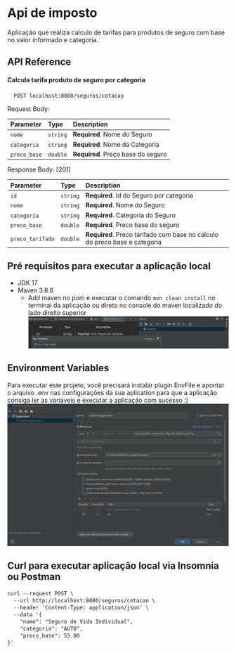 
# Api de imposto

Aplicação que realiza calculo de tarifas para produtos de seguro com base no valor informado e categoria.


## API Reference

#### Calcula tarifa produto de seguro por categoria

```http
  POST localhost:8080/seguros/cotacao
```

Request Body:

| Parameter | Type     | Description                |
| :-------- | :------- | :------------------------- |
| `nome` | `string` | **Required**. Nome do Seguro |
| `categoria` | `string` | **Required**. Nome da Categoria |
| `preco_base` | `double` | **Required**. Preço base do seguro |

Response Body: [201]

| Parameter | Type     | Description                |
| :-------- | :------- | :------------------------- |
| `id` | `string` | **Required**. Id do Seguro por categoria |
| `nome` | `string` | **Required**. Nome do Seguro |
| `categoria` | `string` | **Required**. Categoria do Seguro |
| `preco_base` | `double` | **Required**. Preco base do seguro |
| `preco_tarifado` | `double` | **Required**. Preco tarifado com base no calculo do preco base e categoria |

## Pré requisitos para executar a aplicação local

* JDK 17
* Maven 3.8.6
    * Add maven no pom e executar o comando `mvn clean install` no terminal da aplicação ou direto no console do maven localizado do lado direito superior
    ![img.png](img.png)

## Environment Variables

Para executar este projeto, você precisará instalar plugin EnvFile e apontar o arquivo .env nas configurações da sua aplication para que a aplicação consiga ler as variaveis e executar a aplicação com sucesso :)
![img_2.png](img_2.png)

## Curl para executar aplicação local via Insomnia ou Postman

```
curl --request POST \
  --url http://localhost:8080/seguros/cotacao \
  --header 'Content-Type: application/json' \
  --data '{
	"nome": "Seguro de Vida Individual",
	"categoria": "AUTO",
	"preco_base": 55.00
}'

